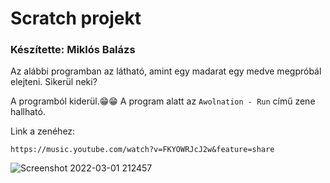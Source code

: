# Scratch projekt
### Készítette: Miklós Balázs


Az alábbi programban az látható, amint egy madarat egy medve megpróbál elejteni.
Sikerül neki? 

A programból kiderül.😁😁
A program alatt az `Awolnation - Run` című zene hallható.

Link a zenéhez:
```
https://music.youtube.com/watch?v=FKYOWRJcJ2w&feature=share
```
![Screenshot 2022-03-01 212457](https://user-images.githubusercontent.com/60934404/156243656-2831b173-503e-4d19-b20e-d9e986f139b2.png)
